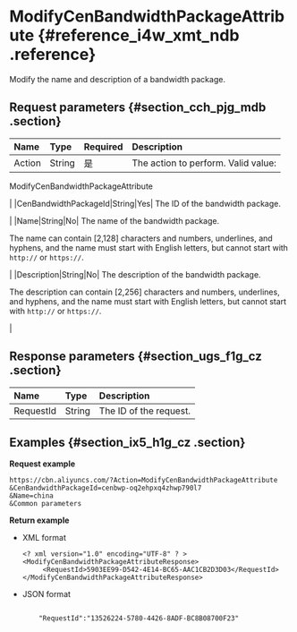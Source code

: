 # ModifyCenBandwidthPackageAttribute {#reference_i4w_xmt_ndb .reference}

Modify the name and description of a bandwidth package.

## Request parameters {#section_cch_pjg_mdb .section}

|Name|Type|Required|Description|
|:---|:---|:-------|:----------|
|Action|String|是| The action to perform. Valid value:

 ModifyCenBandwidthPackageAttribute

 |
|CenBandwidthPackageId|String|Yes| The ID of the bandwidth package.

 |
|Name|String|No| The name of the bandwidth package.

 The name can contain \[2,128\] characters and numbers, underlines, and hyphens, and the name must start with English letters, but cannot start with `http://` or `https://`.

 |
|Description|String|No| The description of the bandwidth package.

 The description can contain \[2,256\] characters and numbers, underlines, and hyphens, and the name must start with English letters, but cannot start with `http://` or `https://`.

 |

## Response parameters {#section_ugs_f1g_cz .section}

|Name|Type|Description|
|:---|:---|:----------|
|RequestId|String|The ID of the request.|

## Examples {#section_ix5_h1g_cz .section}

**Request example**

``` {#createVPCpub}
https://cbn.aliyuncs.com/?Action=ModifyCenBandwidthPackageAttribute
&CenBandwidthPackageId=cenbwp-oq2ehpxq4zhwp790l7
&Name=china
&Common parameters
```

**Return example**

-   XML format

    ```
    <? xml version="1.0" encoding="UTF-8" ? >
    <ModifyCenBandwidthPackageAttributeResponse>
         <RequestId>5903EE99-D542-4E14-BC65-AAC1CB2D3D03</RequestId>
    </ModifyCenBandwidthPackageAttributeResponse>
    ```

-   JSON format

    ```
    
        "RequestId":"13526224-5780-4426-8ADF-BC8B08700F23"
    
    ```


